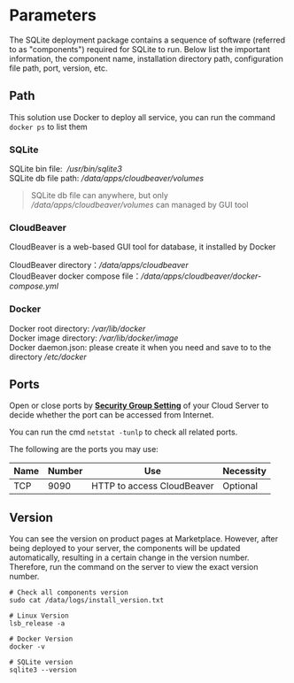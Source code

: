 # Parameters

The SQLite deployment package contains a sequence of software (referred to as "components") required for SQLite to run. Below list the important information, the component name, installation directory path, configuration file path, port, version, etc.

## Path

This solution use Docker to deploy all service, you can run the command `docker ps` to list them  

### SQLite

SQLite bin file:  */usr/bin/sqlite3*  
SQLite db file path:  */data/apps/cloudbeaver/volumes*  

> SQLite db file can anywhere, but only */data/apps/cloudbeaver/volumes* can managed by GUI tool

### CloudBeaver

CloudBeaver is a web-based GUI tool for database, it installed by Docker  

CloudBeaver directory：*/data/apps/cloudbeaver*  
CloudBeaver docker compose file：*/data/apps/cloudbeaver/docker-compose.yml* 

### Docker

Docker root directory: */var/lib/docker*  
Docker image directory: */var/lib/docker/image*   
Docker daemon.json: please create it when you need and save to to the directory */etc/docker*   

## Ports

Open or close ports by **[Security Group Setting](https://support.websoft9.com/docs/faq/tech-instance.html)** of your Cloud Server to decide whether the port can be accessed from Internet.  

You can run the cmd `netstat -tunlp` to check all related ports.  

The following are the ports you may use:

| Name | Number | Use |  Necessity |
| --- | --- | --- | --- |
| TCP | 9090 | HTTP to access CloudBeaver | Optional |

## Version

You can see the version on product pages at Marketplace. However, after being deployed to your server, the components will be updated automatically, resulting in a certain change in the version number. Therefore, run the command on the server to view the exact version number. 

```shell
# Check all components version
sudo cat /data/logs/install_version.txt

# Linux Version
lsb_release -a

# Docker Version
docker -v

# SQLite version
sqlite3 --version
```
